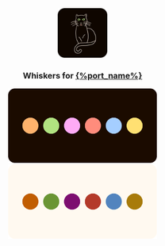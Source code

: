 <div align="center">

<img src="https://raw.githubusercontent.com/Whiskers-Color-Scheme/assets/main/logos/logo-rounded.webp" width="100">

### Whiskers for [{%port_name%}]({%port_url%})

<div>
    <img src="https://raw.githubusercontent.com/Whiskers-Color-Scheme/assets/f73d25d4aa4480b7c4d593fb6ae8f4288f3fb5c0/previews/panther-preview.svg" width="300">
    <img src="https://raw.githubusercontent.com/Whiskers-Color-Scheme/assets/f73d25d4aa4480b7c4d593fb6ae8f4288f3fb5c0/previews/tiger-preview.svg" width="300">
</div>
</div>


